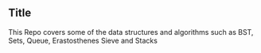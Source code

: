 ## Title
This Repo covers some of the data structures and algorithms such as BST, Sets, Queue, Erastosthenes Sieve and Stacks
